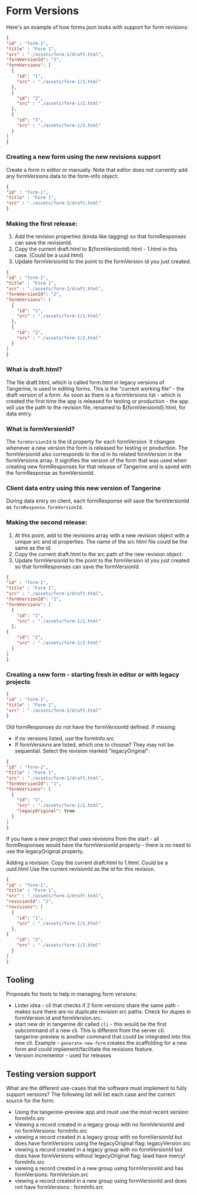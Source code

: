 # Form Versions

Here's an example of how forms.json looks with support for form revisions:

```json
{
"id" : "form-1",
"title" : "Form 1",
"src" : "./assets/form-1/draft.html",
"formVersionId": "3",
"formVersions": [
  {
    "id": "1",
    "src" : "./assets/form-1/1.html"
  },
  {
    "id": "2",
    "src" : "./assets/form-1/2.html"
  },
  {
    "id": "3",
    "src" : "./assets/form-1/3.html"
  }
]
}
```

### Creating a new form using the new revisions support

Create a form in editor or manually. Note that editor does not currently add any formVersions data to the form-info object:

```json
{
"id" : "form-1",
"title" : "Form 1",
"src" : "./assets/form-1/draft.html"
}
```

### Making the first release:

1. Add the revision properties (kinda like tagging) so that formResponses can save the revisionId.
2. Copy the current draft.html to ${formVersionId}.html - 1.html in this case. (Could be a uuid.html)
3. Update formVersionId to the point to the formVersion id you just created.

```json
{
"id" : "form-1",
"title" : "Form 1",
"src" : "./assets/form-1/draft.html",
"formVersionId": "2",
"formVersions": [
  {
    "id": "1",
    "src" : "./assets/form-1/1.html"
  },
  {
    "id": "2",
    "src" : "./assets/form-1/2.html"
  }
]
}
```

### What is draft.html?

The file draft.html, which is called form.html in legacy versions of Tangerine, is used in editing forms. This is the "current working file" - the draft version of a form. As soon as there is a formVersions list - which is created the first time the app is released for testing or production - the app will use the path to the revision file, renamed to ${formVersionId}.html, for data entry.

### What is formVersionId?

The `formVersionId` is the id property for each formVersion. It changes whenever a new version the form is released for testing or production. The formVersionId also corresponds to the id in its related formVersion in the formVersions array. It signifies the version of the form that was used when creating new formResponses for that release of Tangerine and is saved with the formResponse as formVersionId. 

### Client data entry using this new version of Tangerine

During data entry on client, each formResponse will save the formVersionId as `formResponse.formVersionId`. 

### Making the second release:

1. At this point, add to the revisions array with a new revision object with a unique src and id properties. The name of the src html file could be the same as the id.
2. Copy the current draft.html to the src path of the new revision object. 
3. Update formVersionId to the point to the formVersion id you just created so that formResponses can save the formVersionId.


```json
{
"id" : "form-1",
"title" : "Form 1",
"src" : "./assets/form-1/draft.html",
"formVersionId": "2",
"formVersions": [
  {
    "id": "1",
    "src" : "./assets/form-1/1.html"
  },
{
    "id": "2",
    "src" : "./assets/form-1/2.html"
  }
]
}
```

### Creating a new form - starting fresh in editor or with legacy projects

```json
{
"id" : "form-1",
"title" : "Form 1",
"src" : "./assets/form-1/draft.html"
}
```

Old formResponses do not have the formVersionId defined. If missing:
- if no versions listed, use the formInfo.src
- If formVersions are listed, which one to choose? They may not be sequential. Select the revision marked "legacyOriginal":

```json
{
"id" : "form-1",
"title" : "Form 1",
"src" : "./assets/form-1/draft.html",
"formVersionId": "1",
"formVersions": [
  {
    "id": "1",
    "src" : "./assets/form-1/1.html",
    "legacyOriginal": true
  }
]
}
```

If you have a new project that uses revisions from the start - all formResponses would have the formVersionId property - there is no need to use the legacyOriginal property. 
 
Adding a revision:
Copy the current draft.html to 1.html. Could be a uuid.html
Use the current revisionId as the id for this revision.

```json
{
"id" : "form-1",
"title" : "Form 1",
"src" : "./assets/form-1/draft.html",
"revisionId": "2",
"revisions": [
  {
    "id": "1",
    "src" : "./assets/form-1/1.html"
  },
{
    "id": "2",
    "src" : "./assets/form-1/2.html"
  }
]
}
```

## Tooling

Proposals for tools to help in managing form versions:

- Linter idea - cli that checks if 2 form versions share the same path - makes sure there are no duplicate revision src paths. Check for dupes in formVersion.id and formVersion.src.
- start new dir in tangerine dir called `cli` - this would be the first subcommand of a new cli. This is different from the server cli. tangerine-preview is another command that could be integrated into this new cli. Example - `generate-new-form` creates the scaffolding for a new form and could implement/facilitate the revisions feature.
- Version incrementor - used for releases

## Testing version support

What are the different use-cases that the software must implement to fully support versions? The following list will list each case and the correct source for the form:

- Using the tangerine-preview app and must use the most recent version: formInfo.src
- Viewing a record created in a legacy group with no formVersionId and no formVersions: formInfo.src
- viewing a record created in a legacy group with no formVersionId but does have formVersions using the legacyOriginal flag: legacyVersion.src
- viewing a record created in a legacy group with no formVersionId but does have formVersions without legacyOriginal flag: lawd have mercy! formInfo.src
- viewing a record created in a new group using formVersionId and has formVersions: formVersion.src
- viewing a record created in a new group using formVersionId and does not have formVersions     : formInfo.src


